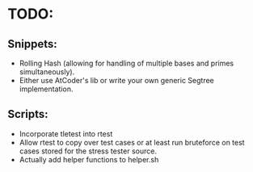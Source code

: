 # TODO:

## Snippets:
* Rolling Hash (allowing for handling of multiple bases and primes simultaneously).
* Either use AtCoder's lib or write your own generic Segtree implementation.

## Scripts:
* Incorporate tletest into rtest
* Allow rtest to copy over test cases or at least run bruteforce on test cases stored for the stress tester source.
* Actually add helper functions to helper.sh